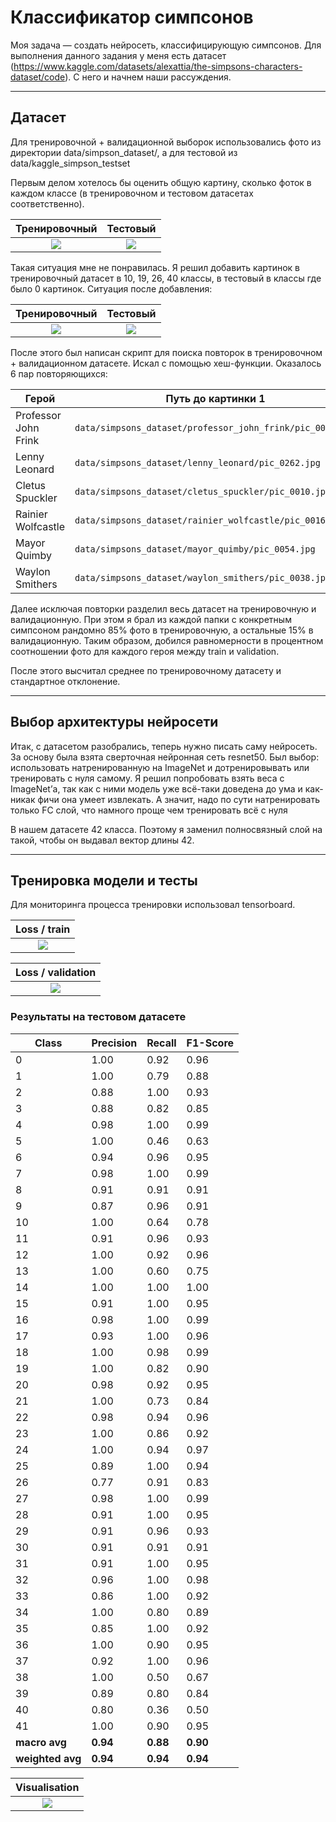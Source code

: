# Классификатор симпсонов

Моя задача — создать нейросеть, классифицирующую симпсонов. Для выполнения данного задания у меня есть датасет (https://www.kaggle.com/datasets/alexattia/the-simpsons-characters-dataset/code). С него и начнем наши рассуждения.

-------------------------------------------------------------------------------------------------------------------------------------------
## Датасет
Для тренировочной + валидационной выборок использовались фото из директории data/simpson_dataset/, а для тестовой из data/kaggle_simpson_testset

Первым делом хотелось бы оценить общую картину, сколько фоток в каждом классе (в тренировочном и тестовом датасетах соответственно).

Тренировочный    |   Тестовый
:-------------------------:|:-------------------------:
![](https://github.com/Pozovi23/Simpson_classifier/blob/main/pictures/distribution%20of%20photos%20in%20train%2Bvalidation%20BEFORE%20adding%20new%20photos.png)  |  ![](https://github.com/Pozovi23/Simpson_classifier/blob/main/pictures/distribution%20of%20photos%20in%20testset%20BEFORE%20adding%20new%20photos.png)


Такая ситуация мне не понравилась. Я решил добавить картинок в тренировочный датасет в 10, 19, 26, 40 классы, в тестовый в классы где было 0 картинок. Ситуация после добавления: 

Тренировочный   |   Тестовый
:-------------------------:|:-------------------------:
![](https://github.com/Pozovi23/Simpson_classifier/blob/main/pictures/distribution%20of%20photos%20in%20train%2Bvalidation%20AFTER%20adding%20new%20photos.png)  |  ![](https://github.com/Pozovi23/Simpson_classifier/blob/main/pictures/distribution%20of%20photos%20in%20testset%20AFTER%20adding%20new%20photos.png)

После этого был написан скрипт для поиска повторок в тренировочном + валидационном датасете. Искал с помощью хеш-функции. Оказалось 6 пар повторяющихся:

| Герой                | Путь до картинки 1                                        | Путь до картинки 2                                        |
|----------------------|-----------------------------------------------------------|-----------------------------------------------------------|
| Professor John Frink | `data/simpsons_dataset/professor_john_frink/pic_0014.jpg` | `data/simpsons_dataset/professor_john_frink/pic_0012.jpg` |
| Lenny Leonard        | `data/simpsons_dataset/lenny_leonard/pic_0262.jpg`        | `data/simpsons_dataset/lenny_leonard/pic_0257.jpg`        |
| Cletus Spuckler      | `data/simpsons_dataset/cletus_spuckler/pic_0010.jpg`      | `data/simpsons_dataset/cletus_spuckler/pic_0012.jpg`      |
| Rainier Wolfcastle   | `data/simpsons_dataset/rainier_wolfcastle/pic_0016.jpg`   | `data/simpsons_dataset/rainier_wolfcastle/pic_0011.jpg`   |
| Mayor Quimby         | `data/simpsons_dataset/mayor_quimby/pic_0054.jpg`         | `data/simpsons_dataset/mayor_quimby/pic_0176.jpg`         |
| Waylon Smithers      | `data/simpsons_dataset/waylon_smithers/pic_0038.jpg`      | `data/simpsons_dataset/waylon_smithers/pic_0051.jpg`      |

Далее исключая повторки разделил весь датасет на тренировочную и валидационную. При этом я брал из каждой папки с конкретным симпсоном рандомно 85% фото в тренировочную, а остальные 15% в валидационную. Таким образом, добился равномерности в процентном соотношении фото для каждого героя между train и validation.

После этого высчитал среднее по тренировочному датасету и стандартное отклонение.

-------------------------------------------------------------------------------------------------------------------------------------------
## Выбор архитектуры нейросети

Итак, с датасетом разобрались, теперь нужно писать саму нейросеть. За основу была взята сверточная нейронная сеть resnet50. Был выбор: использовать натренированную на ImageNet и дотренировывать или тренировать с нуля самому. Я решил попробовать взять веса с ImageNet’а, так как с ними модель уже всё-таки доведена до ума и как-никак фичи она умеет извлекать. А значит, надо по сути натренировать только FC слой, что намного проще чем тренировать всё с нуля

В нашем датасете 42 класса. Поэтому я заменил полносвязный слой на такой, чтобы он выдавал вектор длины 42.

-------------------------------------------------------------------------------------------------------------------------------------------
## Тренировка модели и тесты

Для мониторинга процесса тренировки использовал tensorboard.

Loss / train    |
:-------------------------:|
![](https://github.com/Pozovi23/Simpson_classifier/blob/main/pictures/loss_train.png)  |  

Loss / validation    |
:-------------------------:|
![](https://github.com/Pozovi23/Simpson_classifier/blob/main/pictures/loss_validation.png)  |  

### Результаты на тестовом датасете

| Class            | Precision | Recall | F1-Score |
|------------------|-----------|--------|----------|
| 0                | 1.00      | 0.92   | 0.96     |
| 1                | 1.00      | 0.79   | 0.88     |
| 2                | 0.88      | 1.00   | 0.93     |
| 3                | 0.88      | 0.82   | 0.85     |
| 4                | 0.98      | 1.00   | 0.99     |
| 5                | 1.00      | 0.46   | 0.63     |
| 6                | 0.94      | 0.96   | 0.95     |
| 7                | 0.98      | 1.00   | 0.99     |
| 8                | 0.91      | 0.91   | 0.91     |
| 9                | 0.87      | 0.96   | 0.91     |
| 10               | 1.00      | 0.64   | 0.78     |
| 11               | 0.91      | 0.96   | 0.93     |
| 12               | 1.00      | 0.92   | 0.96     |
| 13               | 1.00      | 0.60   | 0.75     |
| 14               | 1.00      | 1.00   | 1.00     |
| 15               | 0.91      | 1.00   | 0.95     |
| 16               | 0.98      | 1.00   | 0.99     |
| 17               | 0.93      | 1.00   | 0.96     |
| 18               | 1.00      | 0.98   | 0.99     |
| 19               | 1.00      | 0.82   | 0.90     |
| 20               | 0.98      | 0.92   | 0.95     |
| 21               | 1.00      | 0.73   | 0.84     |
| 22               | 0.98      | 0.94   | 0.96     |
| 23               | 1.00      | 0.86   | 0.92     |
| 24               | 1.00      | 0.94   | 0.97     |
| 25               | 0.89      | 1.00   | 0.94     |
| 26               | 0.77      | 0.91   | 0.83     |
| 27               | 0.98      | 1.00   | 0.99     |
| 28               | 0.91      | 1.00   | 0.95     |
| 29               | 0.91      | 0.96   | 0.93     |
| 30               | 0.91      | 0.91   | 0.91     |
| 31               | 0.91      | 1.00   | 0.95     |
| 32               | 0.96      | 1.00   | 0.98     |
| 33               | 0.86      | 1.00   | 0.92     |
| 34               | 1.00      | 0.80   | 0.89     |
| 35               | 0.85      | 1.00   | 0.92     |
| 36               | 1.00      | 0.90   | 0.95     |
| 37               | 0.92      | 1.00   | 0.96     |
| 38               | 1.00      | 0.50   | 0.67     |
| 39               | 0.89      | 0.80   | 0.84     |
| 40               | 0.80      | 0.36   | 0.50     |
| 41               | 1.00      | 0.90   | 0.95     |
| **macro avg**    | **0.94** | **0.88** | **0.90** |
| **weighted avg** | **0.94** | **0.94** | **0.94** |

Visualisation    |
:-------------------------:|
![](https://github.com/Pozovi23/Simpson_classifier/blob/main/pictures/test.png)  | 